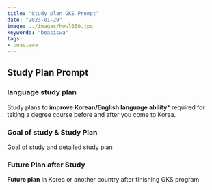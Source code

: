 ```yaml
---
title: "Study plan GKS Prompt"
date: "2023-01-29"
image: ../images/howl650.jpg
keywords: "beasiswa"
tags:
- beasiswa
---
```

## Study Plan Prompt

### language study plan
Study plans to **improve Korean/English language ability*** required for taking a degree course before and after you come to Korea.

### Goal of study & Study Plan
Goal of study and detailed study plan


### Future Plan after Study
**Future plan** in Korea or another country after finishing GKS program
